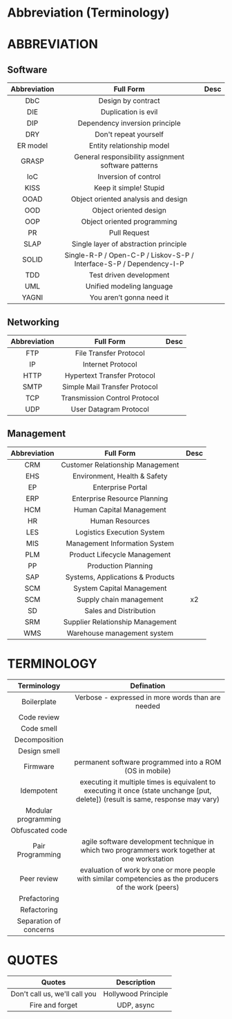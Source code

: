 # Abbreviation (Terminology)

# ABBREVIATION

## Software

Abbreviation|Full Form|Desc
:-:|:-:|:-:
DbC|Design by contract|
DIE|Duplication is evil|
DIP|Dependency inversion principle|
DRY|Don't repeat yourself|
ER model|Entity relationship model|
GRASP|General responsibility assignment software patterns|
IoC|Inversion of control| 
KISS|Keep it simple! Stupid|
OOAD|Object oriented analysis and design|
OOD|Object oriented design
OOP|Object oriented programming|
PR|Pull Request|
SLAP|Single layer of abstraction principle|
SOLID|Single-R-P / Open-C-P / Liskov-S-P / Interface-S-P / Dependency-I-P |
TDD|Test driven development|
UML|Unified modeling language|
YAGNI|You aren’t gonna need it|

## Networking
Abbreviation|Full Form|Desc
:-:|:-:|:-:
FTP|File Transfer Protocol|
IP|Internet Protocol|
HTTP|Hypertext Transfer Protocol|
SMTP|Simple Mail Transfer Protocol|
TCP|Transmission Control Protocol|
UDP|User Datagram Protocol|

## Management
Abbreviation|Full Form|Desc
:-:|:-:|:-:
CRM|Customer Relationship Management|
EHS|Environment, Health & Safety|
EP|Enterprise Portal|
ERP|Enterprise Resource Planning|
HCM|Human Capital Management|
HR|Human Resources|
LES|Logistics Execution System|
MIS|Management Information System|
PLM|Product Lifecycle Management|
PP|Production Planning|
SAP|Systems, Applications & Products|
SCM|System Capital Management|
SCM|Supply chain management|x2
SD|Sales and Distribution|
SRM|Supplier Relationship Management|
WMS|Warehouse management system|

# TERMINOLOGY

Terminology|Defination
:-:|:-:
Boilerplate|Verbose - expressed in more words than are needed
Code review|
Code smell|
Decomposition|
Design smell|
Firmware|permanent software programmed into a ROM (OS in mobile)
Idempotent|executing it multiple times is equivalent to executing it once (state unchange [put, delete]) (result is same, response may vary)
Modular programming|
Obfuscated code|
Pair Programming|agile software development technique in which two programmers work together at one workstation
Peer review|evaluation of work by one or more people with similar competencies as the producers of the work (peers)
Prefactoring|
Refactoring|
Separation of concerns|


# QUOTES

Quotes|Description
:-:|:-:
Don't call us, we'll call you|Hollywood Principle
Fire and forget|UDP, async


